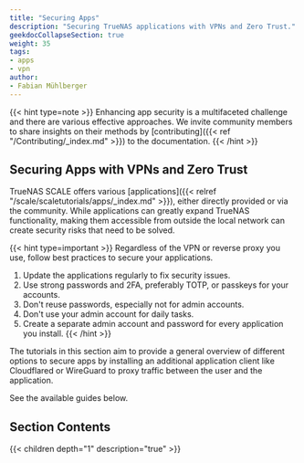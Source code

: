 ```yaml
---
title: "Securing Apps"
description: "Securing TrueNAS applications with VPNs and Zero Trust."
geekdocCollapseSection: true
weight: 35
tags:
- apps
- vpn
author: 
- Fabian Mühlberger
---
```


{{< hint type=note >}}
Enhancing app security is a multifaceted challenge and there are various effective approaches. We invite community members to share insights on their methods by [contributing]({{< ref "/Contributing/_index.md" >}}) to the documentation.
{{< /hint >}}

## Securing Apps with VPNs and Zero Trust

TrueNAS SCALE offers various [applications]({{< relref "/scale/scaletutorials/apps/_index.md" >}}), either directly provided or via the community.
While applications can greatly expand TrueNAS functionality, making them accessible from outside the local network can create security risks that need to be solved.

{{< hint type=important >}}
Regardless of the VPN or reverse proxy you use, follow best practices to secure your applications.
1. Update the applications regularly to fix security issues.
2. Use strong passwords and 2FA, preferably TOTP, or passkeys for your accounts.
3. Don't reuse passwords, especially not for admin accounts.
4. Don't use your admin account for daily tasks.
5. Create a separate admin account and password for every application you install.
{{< /hint >}}

The tutorials in this section aim to provide a general overview of different options to secure apps by installing an additional application client like Cloudflared or WireGuard to proxy traffic between the user and the application.

See the available guides below.

<div class="noprint">

## Section Contents

{{< children depth="1" description="true" >}}

</div>
